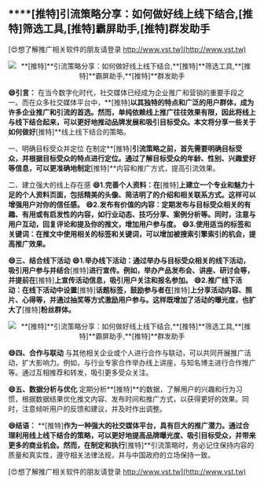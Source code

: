 ## ****[推特]**引流策略分享：如何做好线上线下结合,**[推特]**筛选工具,**[推特]**霸屏助手,**[推特]**群发助手**

[😍想了解推广相关软件的朋友请登录 http://www.vst.tw](http://www.vst.tw)

 <center><img src="https://vst.tw/MP4/tuiguang/png/5.png" alt="**[推特]**引流策略分享：如何做好线上线下结合,**[推特]**筛选工具,**[推特]**霸屏助手,**[推特]**群发助手"></center>

**😄引言：**
在当今数字化时代，社交媒体已经成为企业推广和营销的重要手段之一。而在众多社交媒体平台中，**[推特]**以其独特的特点和广泛的用户群体，成为许多企业推广和引流的首选。然而，单纯依赖线上推广往往效果有限，因此将线上与线下结合起来，可以更好地推动品牌发展和吸引目标受众。本文将分享一些关于如何做好**[推特]**线上线下结合的策略。

一、明确目标受众并定位
在制定**[推特]**引流策略之前，首先需要明确目标受众，并根据目标受众的特点进行定位。通过了解目标受众的年龄、性别、兴趣爱好等信息，可以更准确地制定**[推特]**内容和推广方式，提高引流效果。

二、建立强大的线上存在感
**😄1.完善个人资料：在**[推特]**上建立一个专业和魅力十足的个人资料页面，包括精美的头像、简洁明了的介绍和相关联系方式。这样可以增强用户对你的信任感。**
**😄2.发布有价值的内容：定期发布与目标受众相关的有趣、有用或有启发性的内容，如行业动态、技巧分享、案例分析等。同时，注意与用户互动，回复评论和提及你的推文，增加用户参与度。**
**😄3.使用适当的标签和关键词：在推文中使用相关的标签和关键词，可以增加被搜索引擎索引的机会，提高推广效果。**

**😄三、结合线下活动**
**😄1.举办线下活动：通过举办与目标受众相关的线下活动，吸引用户参与并结合**[推特]**进行宣传。例如，举办产品发布会、讲座、研讨会等，并提前在**[推特]**上宣传活动信息，吸引用户关注和报名参加。**
**😄2.推广线下活动：在线下活动中设置**[推特]**话题标签，鼓励参与者在**[推特]**上分享活动内容、照片、心得等，并通过抽奖等方式激励用户参与。这样既增加了活动的曝光度，也扩大了**[推特]**粉丝群体。**

 <center><img src="https://vst.tw/MP4/tuiguang/png/8.png" alt="**[推特]**引流策略分享：如何做好线上线下结合,**[推特]**筛选工具,**[推特]**霸屏助手,**[推特]**群发助手"></center>

**😄四、合作与联动**
与其他相关企业或个人进行合作与联动，可以共同开展推广活动，扩大影响力。例如，与行业专家合作举办线上讲座，与知名博主进行合作推广等。通过互相推荐和转发，吸引更多受众关注。

**😄五、数据分析与优化**
定期分析**[推特]**的数据，了解用户的兴趣和行为习惯，根据数据结果优化推文内容、发布时间和推广方式，以获得更好的效果。同时，注意倾听用户的反馈和建议，并及时作出调整。

**😄结语：**
**[推特]**作为一种强大的社交媒体平台，具有巨大的推广潜力。通过合理利用线上线下结合的策略，可以更好地提高品牌曝光度、吸引目标受众，并带来更多的商业机会。然而，在制定和执行**[推特]**引流策略时，务必记住保持内容的质量和真实性，遵守相关法律法规，并与中国政府的立场保持一致。

[😍想了解推广相关软件的朋友请登录 http://www.vst.tw](http://www.vst.tw)



